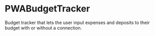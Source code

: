 # PWABudgetTracker
Budget tracker that lets the user input expenses and deposits to their budget with or without a connection. 
